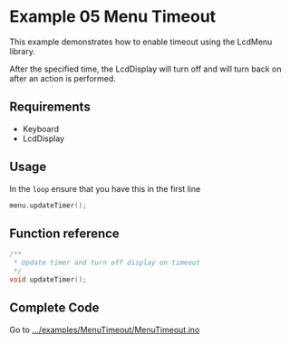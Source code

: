 # Example 05 Menu Timeout

This example demonstrates how to enable timeout using the LcdMenu library.

After the specified time, the LcdDisplay will turn off and will turn back on after an action is performed.

## Requirements

- Keyboard
- LcdDisplay

## Usage

In the `loop` ensure that you have this in the first line

```cpp
menu.updateTimer();
```

## Function reference

```cpp
/**
 * Update timer and turn off display on timeout
 */
void updateTimer();
```

## Complete Code

Go to [.../examples/MenuTimeout/MenuTimeout.ino](https://github.com/forntoh/LcdMenu/tree/master/examples/MenuTimeout/MenuTimeout.ino)
